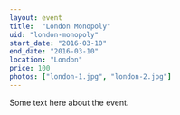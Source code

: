 ```yaml
---
layout: event
title:  "London Monopoly"
uid: "london-monopoly"
start_date: "2016-03-10"
end_date: "2016-03-10"
location: "London"
price: 100
photos: ["london-1.jpg", "london-2.jpg"]
---
```


Some text here about the event.